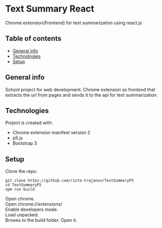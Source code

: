 # Text Summary React

Chrome extension(Frontend) for text summarization using react.js

## Table of contents
* [General info](#general-info)
* [Technologies](#technologies)
* [Setup](#setup)

## General info
School project for web development.
Chrome extension as frontend that extracts the url from pages and sends it to the api for text summarization.
	
## Technologies
Project is created with:
* Chrome extension manifest version 2
* p5.js
* Bootstrap 3
	
## Setup

Clone the repo:

    git clone https://github.com/risto-trajanov/TextSummaryP5
    cd TextSummaryP5
    npm run build
    
  Open chrome.  
  Open chrome://extensions/  
  Enable developers mode.  
  Load unpacked.  
  Browes to the build folder.
  Open it.
